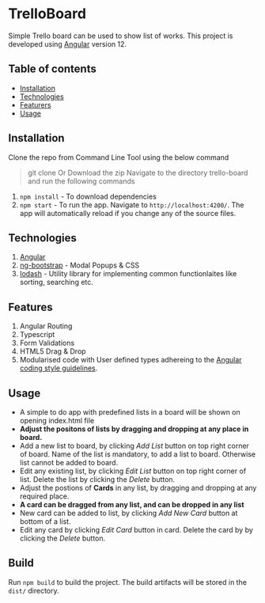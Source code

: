 # TrelloBoard

Simple Trello board can be used to show list of works. This project is developed using [Angular](https://angular.io/) version 12.

## Table of contents
* [Installation](#installation)
* [Technologies](#technologies)
* [Featurers](#features)
* [Usage](#usage)

## Installation

Clone the repo from Command Line Tool using the below command
> git clone
Or
Download the zip
Navigate to the directory trello-board and run the following commands
1. `npm install` - To download dependencies
2. `npm start`   - To run the app. Navigate to `http://localhost:4200/`. The app will automatically reload if you change any of the source files.

## Technologies
1. [Angular](https://angular.io/)
2. [ng-bootstrap](https://ng-bootstrap.github.io) - Modal Popups & CSS
3. [lodash](https://lodash.com/docs/4.17.15#orderBy) - Utility library for implementing common functionlaites like sorting, searching etc.

## Features
1. Angular Routing
2. Typescript
3. Form Validations
4. HTML5 Drag & Drop
5. Modularised code with User defined types adhereing to the [Angular coding style guidelines](https://angular.io/guide/styleguide).

## Usage
* A simple to do app with predefined lists in a board will be shown on opening index.html file
* **Adjust the positons of lists by dragging and dropping at any place in board.**
* Add a new list to board, by clicking *Add List* button on top right corner of board. Name of the list is mandatory, to add a list to board. Otherwise list cannot be added to board.
* Edit any existing list, by clicking *Edit List* button on top right corner of list. Delete the list by clicking the *Delete* button.
* Adjust the postions of **Cards** in any list, by dragging and dropping at any required place.
* **A card can be dragged from any list, and can be dropped in any list**
* New card can be added to list, by clicking *Add New Card* button at bottom of a list.
* Edit any card by clicking *Edit Card* button in card. Delete the card by by clicking the *Delete* button.


## Build

Run `npm build` to build the project. The build artifacts will be stored in the `dist/` directory.
